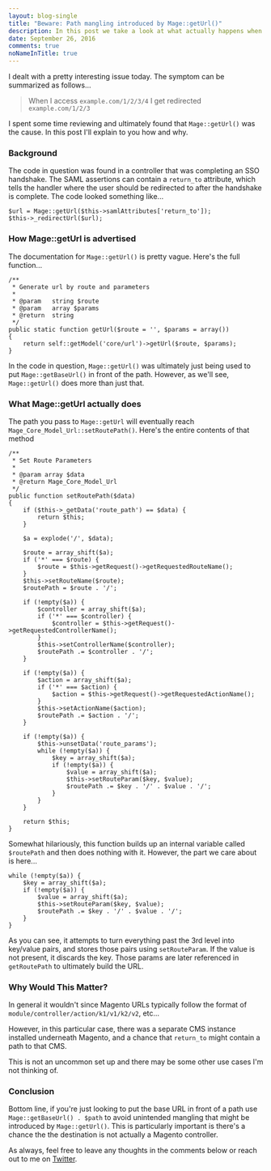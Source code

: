 ```yaml
---
layout: blog-single
title: "Beware: Path mangling introduced by Mage::getUrl()"
description: In this post we take a look at what actually happens when you call Mage::getUrl and how it can unintentionally mangle your URL.
date: September 26, 2016
comments: true
noNameInTitle: true
---
```


I dealt with a pretty interesting issue today. The symptom can be summarized as follows...

> When I access `example.com/1/2/3/4` I get redirected `example.com/1/2/3`

I spent some time reviewing and ultimately found that `Mage::getUrl()` was the cause. In this post I'll explain to you how and why.

<!-- excerpt_separator -->

### Background

The code in question was found in a controller that was completing an SSO handshake. The SAML assertions can contain a `return_to` attribute, which tells the handler where the user should be redirected to after the handshake is complete. The code looked something like...

```php?start_inline=1
$url = Mage::getUrl($this->samlAttributes['return_to']);
$this->_redirectUrl($url);
```

### How Mage::getUrl is advertised

The documentation for `Mage::getUrl()` is pretty vague. Here's the full function...

```php?start_inline=1
/**
 * Generate url by route and parameters
 *
 * @param   string $route
 * @param   array $params
 * @return  string
 */
public static function getUrl($route = '', $params = array())
{
    return self::getModel('core/url')->getUrl($route, $params);
}
```

In the code in question, `Mage::getUrl()` was ultimately just being used to put `Mage::getBaseUrl()` in front of the path. However, as we'll see, `Mage::getUrl()` does more than just that.

### What Mage::getUrl actually does

The path you pass to `Mage::getUrl` will eventually reach `Mage_Core_Model_Url::setRoutePath()`. Here's the entire contents of that method

```php?start_inline=1
/**
 * Set Route Parameters
 *
 * @param array $data
 * @return Mage_Core_Model_Url
 */
public function setRoutePath($data)
{
    if ($this->_getData('route_path') == $data) {
        return $this;
    }

    $a = explode('/', $data);

    $route = array_shift($a);
    if ('*' === $route) {
        $route = $this->getRequest()->getRequestedRouteName();
    }
    $this->setRouteName($route);
    $routePath = $route . '/';

    if (!empty($a)) {
        $controller = array_shift($a);
        if ('*' === $controller) {
            $controller = $this->getRequest()->getRequestedControllerName();
        }
        $this->setControllerName($controller);
        $routePath .= $controller . '/';
    }

    if (!empty($a)) {
        $action = array_shift($a);
        if ('*' === $action) {
            $action = $this->getRequest()->getRequestedActionName();
        }
        $this->setActionName($action);
        $routePath .= $action . '/';
    }

    if (!empty($a)) {
        $this->unsetData('route_params');
        while (!empty($a)) {
            $key = array_shift($a);
            if (!empty($a)) {
                $value = array_shift($a);
                $this->setRouteParam($key, $value);
                $routePath .= $key . '/' . $value . '/';
            }
        }
    }

    return $this;
}
```

Somewhat hilariously, this function builds up an internal variable called `$routePath` and then does nothing with it. However, the part we care about is here...

```php?start_inline=1
while (!empty($a)) {
    $key = array_shift($a);
    if (!empty($a)) {
        $value = array_shift($a);
        $this->setRouteParam($key, $value);
        $routePath .= $key . '/' . $value . '/';
    }
}
```

As you can see, it attempts to turn everything past the 3rd level into key/value pairs, and stores those pairs using `setRouteParam`. If the value is not present, it discards the key. Those params are later referenced in `getRoutePath` to ultimately build the URL.

### Why Would This Matter?

In general it wouldn't since Magento URLs typically follow the format of `module/controller/action/k1/v1/k2/v2`, etc...

However, in this particular case, there was a separate CMS instance installed underneath Magento, and a chance that `return_to` might contain a path to that CMS. 

This is not an uncommon set up and there may be some other use cases I'm not thinking of.

### Conclusion

Bottom line, if you're just looking to put the base URL in front of a path use `Mage::getBaseUrl() . $path` to avoid unintended mangling that might be introduced by `Mage::getUrl()`. This is particularly important is there's a chance the the destination is not actually a Magento controller.

As always, feel free to leave any thoughts in the comments below or reach out to me on [Twitter](http://twitter.com/maxpchadwick).
